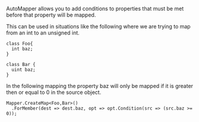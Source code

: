 AutoMapper allows you to add conditions to properties that must be met before that property will be mapped. 

This can be used in situations like the following where we are trying to map from an int to an unsigned int.
````
class Foo{
  int baz;
}

class Bar { 
  uint baz; 
}
````
In the following mapping the property baz will only be mapped if it is greater then or equal to 0 in the source object.
````
Mapper.CreateMap<Foo,Bar>()
  .ForMember(dest => dest.baz, opt => opt.Condition(src => (src.baz >= 0)); 

````